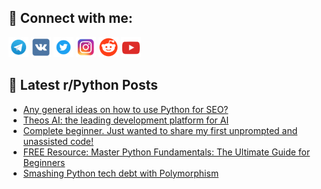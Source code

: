 ## 🔎 Connect with me:
[<img src="https://github.com/bullbesh/bullbesh/blob/main/images/Telegram.png" width="32" height="32" />](https://t.me/bullbesh)
[<img src="https://github.com/bullbesh/bullbesh/blob/main/images/VK.png" width="32" height="32" />](https://vk.com/bullbesh)
[<img src="https://github.com/bullbesh/bullbesh/blob/main/images/Twitter.png" width="32" height="32" />](https://twitter.com/bullbesh1)
[<img src="https://github.com/bullbesh/bullbesh/blob/main/images/Instagram.png" width="32" height="32" />](https://www.instagram.com/bullbesh)
[<img src="https://github.com/bullbesh/bullbesh/blob/main/images/Reddit.png" width="32" height="32" />](https://www.reddit.com/user/bullbesh)
[<img src="https://github.com/bullbesh/bullbesh/blob/main/images/YouTube.png" width="32" height="32" />](https://www.youtube.com/channel/UCtfjRs6uzgq5mfm8S06WTcg)

## 📕 Latest r/Python Posts
<!-- BLOG-POST-LIST:START -->
- [Any general ideas on how to use Python for SEO?](https://www.reddit.com/r/Python/comments/wh6w1e/any_general_ideas_on_how_to_use_python_for_seo/)
- [Theos AI: the leading development platform for AI](https://www.reddit.com/r/Python/comments/wh6s68/theos_ai_the_leading_development_platform_for_ai/)
- [Complete beginner. Just wanted to share my first unprompted and unassisted code!](https://www.reddit.com/r/Python/comments/wh6pj4/complete_beginner_just_wanted_to_share_my_first/)
- [FREE Resource: Master Python Fundamentals: The Ultimate Guide for Beginners](https://www.reddit.com/r/Python/comments/wh6aaf/free_resource_master_python_fundamentals_the/)
- [Smashing Python tech debt with Polymorphism](https://www.reddit.com/r/Python/comments/wh5az8/smashing_python_tech_debt_with_polymorphism/)
<!-- BLOG-POST-LIST:END -->

